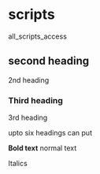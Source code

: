 # scripts
all_scripts_access

## second heading
2nd heading

### Third heading
3rd heading

upto six headings can put

**Bold text**
normal text

Italics
